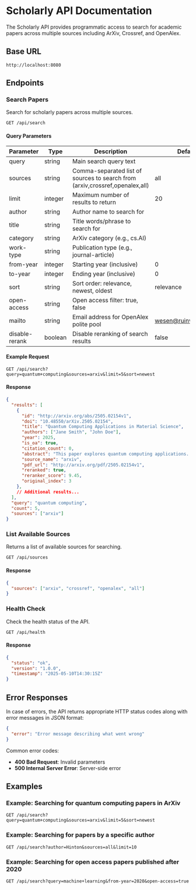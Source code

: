 # Scholarly API Documentation

The Scholarly API provides programmatic access to search for academic papers across multiple sources including ArXiv, Crossref, and OpenAlex.

## Base URL

```
http://localhost:8080
```

## Endpoints

### Search Papers

Search for scholarly papers across multiple sources.

```
GET /api/search
```

#### Query Parameters

| Parameter | Type | Description | Default |
|-----------|------|-------------|--------|
| query | string | Main search query text | |
| sources | string | Comma-separated list of sources to search from (arxiv,crossref,openalex,all) | all |
| limit | integer | Maximum number of results to return | 20 |
| author | string | Author name to search for | |
| title | string | Title words/phrase to search for | |
| category | string | ArXiv category (e.g., cs.AI) | |
| work-type | string | Publication type (e.g., journal-article) | |
| from-year | integer | Starting year (inclusive) | 0 |
| to-year | integer | Ending year (inclusive) | 0 |
| sort | string | Sort order: relevance, newest, oldest | relevance |
| open-access | string | Open access filter: true, false | |
| mailto | string | Email address for OpenAlex polite pool | wesen@ruinwesen.com |
| disable-rerank | boolean | Disable reranking of search results | false |

#### Example Request

```
GET /api/search?query=quantum+computing&sources=arxiv&limit=5&sort=newest
```

#### Response

```json
{
  "results": [
    {
      "id": "http://arxiv.org/abs/2505.02154v1",
      "doi": "10.48550/arXiv.2505.02154",
      "title": "Quantum Computing Applications in Material Science",
      "authors": ["Jane Smith", "John Doe"],
      "year": 2025,
      "is_oa": true,
      "citation_count": 0,
      "abstract": "This paper explores quantum computing applications...",
      "source_name": "arxiv",
      "pdf_url": "http://arxiv.org/pdf/2505.02154v1",
      "reranked": true,
      "reranker_score": 9.45,
      "original_index": 3
    },
    // Additional results...
  ],
  "query": "quantum computing",
  "count": 5,
  "sources": ["arxiv"]
}
```

### List Available Sources

Returns a list of available sources for searching.

```
GET /api/sources
```

#### Response

```json
{
  "sources": ["arxiv", "crossref", "openalex", "all"]
}
```

### Health Check

Check the health status of the API.

```
GET /api/health
```

#### Response

```json
{
  "status": "ok",
  "version": "1.0.0",
  "timestamp": "2025-05-10T14:30:15Z"
}
```

## Error Responses

In case of errors, the API returns appropriate HTTP status codes along with error messages in JSON format:

```json
{
  "error": "Error message describing what went wrong"
}
```

Common error codes:

- **400 Bad Request**: Invalid parameters
- **500 Internal Server Error**: Server-side error

## Examples

### Example: Searching for quantum computing papers in ArXiv

```
GET /api/search?query=quantum+computing&sources=arxiv&limit=5&sort=newest
```

### Example: Searching for papers by a specific author

```
GET /api/search?author=Hinton&sources=all&limit=10
```

### Example: Searching for open access papers published after 2020

```
GET /api/search?query=machine+learning&from-year=2020&open-access=true
```